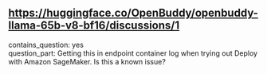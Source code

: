 ## https://huggingface.co/OpenBuddy/openbuddy-llama-65b-v8-bf16/discussions/1

contains_question: yes  
question_part: Getting this in endpoint container log when trying out Deploy with Amazon SageMaker. Is this a known issue?